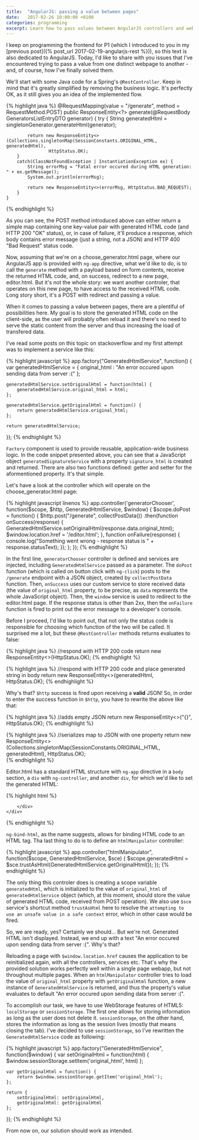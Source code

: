 ```yaml
---
title:  "AngularJS: passing a value between pages"
date:   2017-02-26 10:00:00 +0100
categories: programming
excerpt: Learn how to pass values between AngularJS controllers and webpages, and why 2xx status code doesn't always evaluate to success in AngularJS's $http service.
---
```


I keep on programming the frontend for P1 (which I introduced to you in my [previous post]({% post_url 2017-02-19-angularjs-rest %})), so this text is also dedicated to AngularJS. Today, I'd like to share with you issues that I've encountered trying to pass a value from one distinct webpage to another - and, of course, how I've finally solved them.

We'll start with some Java code for a Spring's `@RestController`. Keep in mind that it's greatly simplified by removing the business logic. It's perfectly OK, as it still gives you an idea of the implemented flow.

{% highlight java %}
@RequestMapping(value = "/generate", method = RequestMethod.POST)
public ResponseEntity<?> generate(@RequestBody GeneratorsListEntryDTO generator) {
        try {
            String generatedHtml = singletonGenerator.generateHtml(generator);

            return new ResponseEntity<>(Collections.singletonMap(SessionConstants.ORIGINAL_HTML, generatedHtml),
                    HttpStatus.OK);
        }
        catch(ClassNotFoundException | InstantiationException ex) {
            String errorMsg = "Fatal error occured during HTML generation: " + ex.getMessage();
            System.out.println(errorMsg);

            return new ResponseEntity<>(errorMsg, HttpStatus.BAD_REQUEST);
        }
    }
{% endhighlight %}

As you can see, the POST method introduced above can either return a simple map containing one key-value pair with generated HTML code (and HTTP 200 "OK" status), or, in case of failure, it'll produce a response, which body contains error message (just a string, not a JSON) and HTTP 400 "Bad Request" status code.

Now, assuming that we're on a choose_generator.html page, where our AngularJS app is provided with `ng-app` directive, what we'd like to do, is to call the `generate` method with a payload based on form contents, receive the returned HTML code, and, on success, redirect to a new page, editor.html. But it's not the whole story: we want another controler, that operates on this new page, to have access to the received HTML code. Long story short, it's a POST with redirect and passing a value.

When it comes to passing a value between pages, there are a plentiful of possibilities here. My goal is to store the generated HTML code on the client-side, as the user will probably often reload it and there's no need to serve the static content from the server and thus increasing the load of transfered data.

I've read some posts on this topic on stackoverflow and my first attempt was to implement a service like this:

{% highlight javascript %}
app.factory("GeneratedHtmlService", function() {
    var generatedHtmlService = {
        original_html : "An error occured upon sending data from server :("
    };

    generatedHtmlService.setOriginalHtml = function(html) {
        generatedHtmlService.original_html = html;
    };

    generatedHtmlService.getOriginalHtml = function() {
        return generatedHtmlService.original_html;
    };

    return generatedHtmlService;
});
{% endhighlight %}

`Factory` component is used to provide reusable, application-wide business logic. In the code snippet presented above, you can see that a JavaScript object `generatedSignatureService` with a property `signature_html` is created and returned. There are also two functions defined: getter and setter for the aformentioned property. It's that simple.

Let's have a look at the controller which will operate on the choose_generator.html page:

{% highlight javascript linenos %}
app.controller('generatorChooser', function($scope, $http, GeneratedHtmlService, $window) {
    $scope.doPost = function() {
        $http.post("/generate", collectPostData())
        .then(function onSuccess(response) {
            GeneratedHtmlService.setOriginalHtml(response.data.original_html);
            $window.location.href = '/editor.html';
        }, function onFailure(response) {
            console.log("Something went wrong - response status is " + response.statusText);
        });
    };
});
{% endhighlight %}

In the first line, `generatorChooser` controller is defined and services are injected, including `GeneratedHtmlService` passed as a parameter. The `doPost` function (which is called on button click with `ng-click`) posts to the `/generate` endpoint with a JSON object, created by `collectPostData` function. Then, `onSuccess` uses our custom service to store received data (the value of `original_html` property, to be precise, as `data` represents the whole JavaScript object). Then, the `window` service is used to redirect to the editor.html page. If the response status is other than 2xx, then the `onFailure` function is fired to print out the error message to a developer's console.

Before I proceed, I'd like to point out, that not only the status code is responsible for choosing which function of the two will be called. It surprised me a lot, but these `@RestController` methods returns evaluates to false:

{% highlight java %}
//respond with HTTP 200 code
return new ResponseEntity<>(HttpStatus.OK);
{% endhighlight %}

{% highlight java %}
//respond with HTTP 200 code and place generated string in body
return new ResponseEntity<>(generatedHtml, HttpStatus.OK);
{% endhighlight %}

Why's that? `$http` success is fired upon receiving a **valid** JSON! So, in order to enter the success function in `$http`, you have to rewrite the above like that:

{% highlight java %}
//adds empty JSON
return new ResponseEntity<>("{}", HttpStatus.OK);
{% endhighlight %}

{% highlight java %}
//serializes map to JSON with one property
return new ResponseEntity<>(Collections.singletonMap(SessionConstants.ORIGINAL_HTML, generatedHtml), HttpStatus.OK);  
{% endhighlight %}

Editor.html has a standard HTML structure with `ng-app` directive in a `body` section, a `div` with `ng-controller`, and another `div`, for which we'd like to set the generated HTML:

{% highlight html %}
<body ng-app="myGenerator">
<div class="container">
    <div id="htmlSignature" ng-controller="htmlManipulator">
        <div ng-bind-html="generatedHtml">

        </div>
    </div>
</div>
<!--
scripts reference here
-->
</body>
{% endhighlight %}

`ng-bind-html`, as the name suggests, allows for binding HTML code to an HTML tag. Tha last thing to do is to define an `htmlManipulator` controller:

{% highlight javascript %}
app.controller("htmlManipulator", function($scope, GeneratedHtmlService, $sce) {
    $scope.generatedHtml = $sce.trustAsHtml(GeneratedHtmlService.getOriginalHtml());
});
{% endhighlight %}

The only thing this controler does is creating a scope variable `generatedHtml`, which is initialized to the value of `original_html` of `generatedHtmlService` object (which, at this moment, should store the value of generated HTML code, received from POST operation). We also use `$sce` service's shortcut method `trustAsHtml` here to resolve the `attempting to use an unsafe value in a safe context` error, which in other case would be fired.

So, we are ready, yes? Certainly we should... But we're not. Generated HTML isn't displayed. Instead, we end up with a text "An error occured upon sending data from server :(". Why's that?

Reloading a page with `$window.location.href` causes the application to be reinitialized again, with all the controllers, services etc. That's why the provided solution works perfectly well within a single page webapp, but not throughout multiple pages. When an `htmlManipulator` controller tries to load the value of `original_html` property with `getOriginalHtml` function, a new instance of `GeneratedHtmlService` is returned, and thus the property's value evaluates to default "An error occured upon sending data from server :(".

To accomplish our task, we have to use WebStorage features of HTML5: `localStorage` or `sessionStorage`. The first one allows for storing information as long as the user does not delete it. `sessionStorage`, on the other hand, stores the information as long as the session lives (mostly that means closing the tab). I've decided to use `sessionStorage`, so I've rewritten the `GeneratedHtmlService` code as following:

{% highlight javascript %}
app.factory("GeneratedHtmlService", function($window) {
    var setOriginalHtml = function(html) {
    $window.sessionStorage.setItem('original_html', html)
    };

    var getOriginalHtml = function() {
        return $window.sessionStorage.getItem('original_html');
    };

    return {
        setOriginalHtml: setOriginalHtml,
        getOriginalHtml: getOriginalHtml
    };
});
{% endhighlight %}

From now on, our solution should work as intended.

